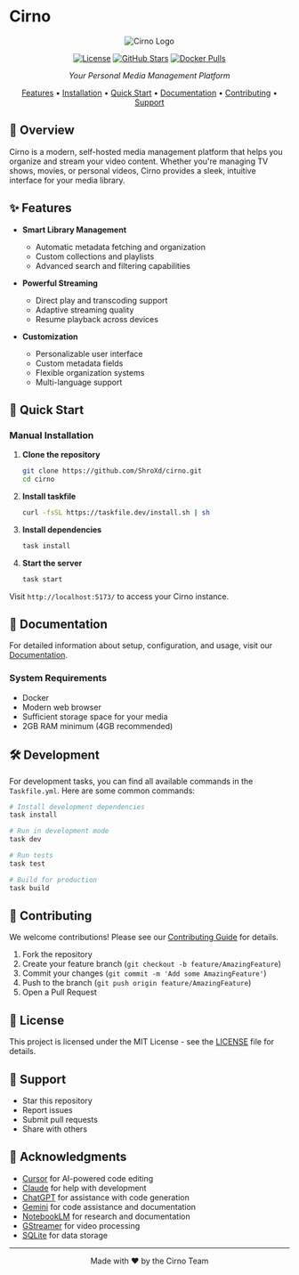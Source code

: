 # Cirno

<div align="center">

![Cirno Logo](path/to/your/logo.png)

[![License](https://img.shields.io/badge/license-MIT-blue.svg)](LICENSE)
[![GitHub Stars](https://img.shields.io/github/stars/yourusername/cirno?style=social)](https://github.com/yourusername/cirno)
[![Docker Pulls](https://img.shields.io/docker/pulls/yourusername/cirno)](https://hub.docker.com/r/yourusername/cirno)

_Your Personal Media Management Platform_

[Features](#features) • [Installation](#installation) • [Quick Start](#quick-start) • [Documentation](#documentation) • [Contributing](#contributing) • [Support](#support)

</div>

## 🎯 Overview

Cirno is a modern, self-hosted media management platform that helps you organize and stream your video content. Whether you're managing TV shows, movies, or personal videos, Cirno provides a sleek, intuitive interface for your media library.

## ✨ Features

- **Smart Library Management**

  - Automatic metadata fetching and organization
  - Custom collections and playlists
  - Advanced search and filtering capabilities

- **Powerful Streaming**

  - Direct play and transcoding support
  - Adaptive streaming quality
  - Resume playback across devices

- **Customization**

  - Personalizable user interface
  - Custom metadata fields
  - Flexible organization systems
  - Multi-language support

## 🚀 Quick Start

<!-- ### Using Docker (Recommended)

```bash
docker run -d \
  --name cirno \
  -p 8096:8096 \
  -v /path/to/media:/media \
  -v /path/to/config:/config \
  yourusername/cirno:latest
``` -->

### Manual Installation

1. **Clone the repository**

   ```bash
   git clone https://github.com/ShroXd/cirno.git
   cd cirno
   ```

2. **Install taskfile**

   ```bash
   curl -fsSL https://taskfile.dev/install.sh | sh
   ```

3. **Install dependencies**

   ```bash
   task install
   ```

4. **Start the server**

   ```bash
   task start
   ```

Visit `http://localhost:5173/` to access your Cirno instance.

## 📖 Documentation

For detailed information about setup, configuration, and usage, visit our [Documentation](https://docs.cirno.dev).

### System Requirements

- Docker
- Modern web browser
- Sufficient storage space for your media
- 2GB RAM minimum (4GB recommended)

## 🛠️ Development

For development tasks, you can find all available commands in the `Taskfile.yml`. Here are some common commands:

```bash
# Install development dependencies
task install

# Run in development mode
task dev

# Run tests
task test

# Build for production
task build
```

## 🤝 Contributing

We welcome contributions! Please see our [Contributing Guide](CONTRIBUTING.md) for details.

1. Fork the repository
2. Create your feature branch (`git checkout -b feature/AmazingFeature`)
3. Commit your changes (`git commit -m 'Add some AmazingFeature'`)
4. Push to the branch (`git push origin feature/AmazingFeature`)
5. Open a Pull Request

## 📜 License

This project is licensed under the MIT License - see the [LICENSE](LICENSE) file for details.

## 💖 Support

- Star this repository
- Report issues
- Submit pull requests
- Share with others

## 🙏 Acknowledgments

- [Cursor](https://cursor.sh/) for AI-powered code editing
- [Claude](https://www.anthropic.com/claude) for help with development
- [ChatGPT](https://chat.openai.com/) for assistance with code generation
- [Gemini](https://gemini.google.com/) for code assistance and documentation
- [NotebookLM](https://notebooklm.google/) for research and documentation
- [GStreamer](https://gstreamer.freedesktop.org/) for video processing
- [SQLite](https://www.sqlite.org/) for data storage

---

<div align="center">
Made with ❤️ by the Cirno Team
</div>
